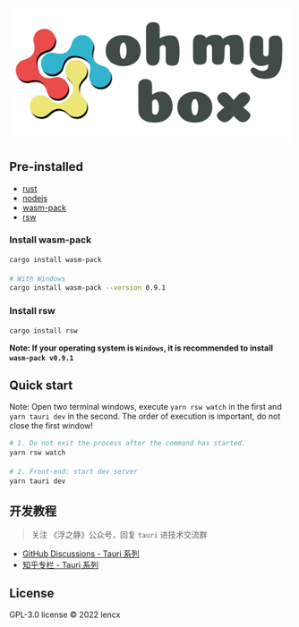 <p align="center"><img src="./src/oh-my-box.svg" /></p>

## Pre-installed

- [rust](https://www.rust-lang.org/learn/get-started)
- [nodejs](https://nodejs.org)
- [wasm-pack](https://github.com/rustwasm/wasm-pack)
- [rsw](https://github.com/rwasm/rsw-rs)

### Install wasm-pack

```bash
cargo install wasm-pack

# With Windows
cargo install wasm-pack --version 0.9.1
```

### Install rsw

```bash
cargo install rsw
```

**Note: If your operating system is `Windows`, it is recommended to install `wasm-pack v0.9.1`**

## Quick start

Note: Open two terminal windows, execute `yarn rsw watch` in the first and `yarn tauri dev` in the second. The order of execution is important, do not close the first window!

```bash
# 1. Do not exit the process after the command has started.
yarn rsw watch

# 2. Front-end: start dev server
yarn tauri dev
```

## 开发教程

> 关注 《浮之静》公众号，回复 `tauri` 进技术交流群

- [GitHub Discussions - Tauri 系列](https://github.com/lencx/OhMyBox/discussions?discussions_q=label%3A%22Tauri+%E7%B3%BB%E5%88%97%22)
- [知乎专栏 - Tauri 系列](https://www.zhihu.com/column/c_1519079232848785408)

## License

GPL-3.0 license © 2022 lencx
